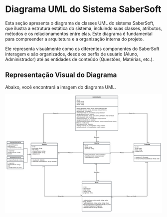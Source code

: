 # Diagrama UML do Sistema SaberSoft

Esta seção apresenta o diagrama de classes UML do sistema SaberSoft, que ilustra a estrutura estática do sistema, incluindo suas classes, atributos, métodos e os relacionamentos entre elas. Este diagrama é fundamental para compreender a arquitetura e a organização interna do projeto.

Ele representa visualmente como os diferentes componentes do SaberSoft interagem e são organizados, desde os perfis de usuário (Aluno, Administrador) até as entidades de conteúdo (Questões, Matérias, etc.).



## Representação Visual do Diagrama

Abaixo, você encontrará a imagem do diagrama UML.

<img src="/assets/diagramaUmlTPPE.png">
